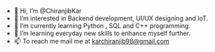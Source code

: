 - 👋 Hi, I’m @ChiranjibKar
- 👀 I’m interested in Backend development, UI/UX designing and IoT.
- 🌱 I’m currently learning Python , SQL and C++ programming.
- 💞️ I’m learning everyday new skills to enhance myself further.
- 📫 To reach me mail me at karchiranjib98@gmail.com
<!---
ChiranjibKar/ChiranjibKar is a ✨ special ✨ repository because its `README.md` (this file) appears on your GitHub profile.
You can click the Preview link to take a look at your changes.
--->
